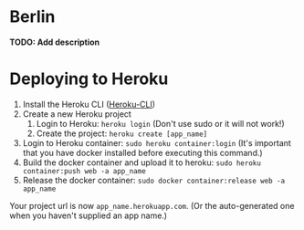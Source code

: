 # Berlin

**TODO: Add description**

# Deploying to Heroku

1. Install the Heroku CLI ([Heroku-CLI](https://devcenter.heroku.com/articles/heroku-cli))
2. Create a new Heroku project
    1. Login to Heroku: `heroku login` (Don't use sudo or it will not work!)
    2. Create the project: `heroku create [app_name]`
3. Login to Heroku container: `sudo heroku container:login` (It's important that you have docker installed before executing this command.)
4. Build the docker container and upload it to heroku: `sudo heroku container:push web -a app_name`
5. Release the docker container: `sudo docker container:release web -a app_name`

Your project url is now `app_name.herokuapp.com`. (Or the auto-generated one when you haven't supplied an app name.)
